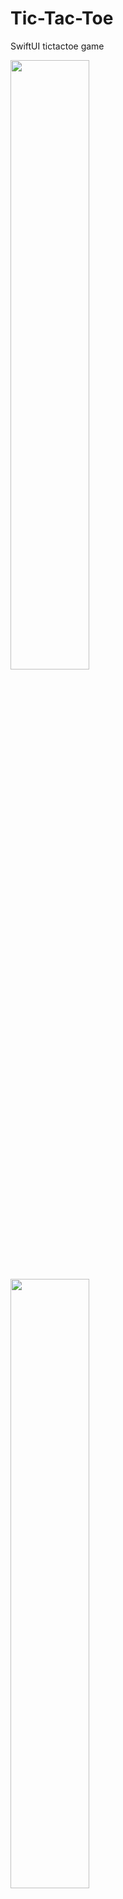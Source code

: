 # Tic-Tac-Toe
SwiftUI tictactoe game

<img src="https://user-images.githubusercontent.com/32436768/213932777-4f259deb-61c2-4e59-b1e3-f5e798482716.png" width=50% height=50%>
<img src="https://user-images.githubusercontent.com/32436768/213932780-27acf134-84f1-42b6-b636-b682ceb409ec.png" width=50% height=50%>
<img src="https://user-images.githubusercontent.com/32436768/213932781-77c30706-af60-4225-98e9-dd304837b8e1.png" width=50% height=50%>
